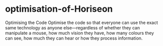 # optimisation-of-Horiseon
Optimising the Code
Optimise the code so that everyone can use the exact same technology as anyone else—regardless of whether they can manipulate a mouse, how much vision they have, how many colours they can see, how much they can hear or how they process information.
